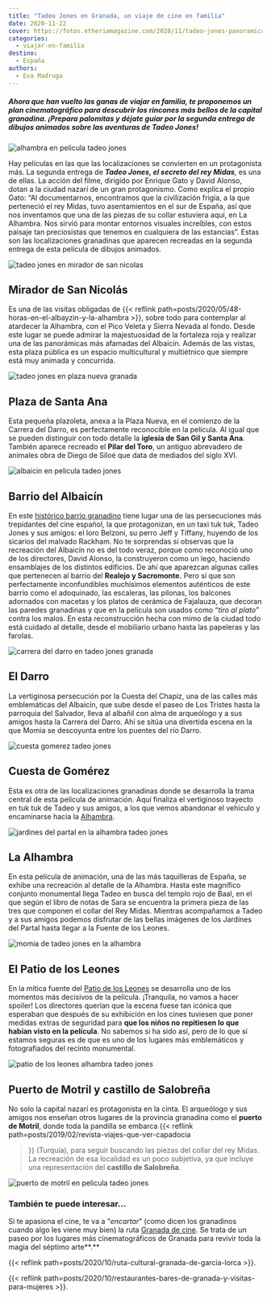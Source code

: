 ```yaml
---
title: "Tadeo Jones en Granada, un viaje de cine en familia"
date: 2020-11-22
cover: https://fotos.etheriamagazine.com/2020/11/tadeo-jones-panoramica-alhambra.jpg
categories: 
  - viajar-en-familia
destino: 
  - España
authors: 
  - Eva Madruga
---
```


##### Ahora que han vuelto las ganas de viajar en familia, te proponemos un plan cinematográfico para descubrir los rincones más bellos de la capital granadina. ¡Prepara palomitas y déjate guiar por la segunda entrega de dibujos animados sobre las aventuras de Tadeo Jones!

![alhambra en pelicula tadeo jones](https://fotos.etheriamagazine.com/2020/11/tadeo-jones-cine-Alhambra.jpg "La Alhambra en 'Tadeo Jones'. © Paramount Pictures Spain")

Hay películas en las que las localizaciones se convierten en un protagonista más. La 
segunda entrega de _**Tadeo Jones, el secreto del rey Midas**,_ es una de ellas. La 
acción del filme, dirigido por Enrique Gato y David Alonso, dotan a la ciudad nazarí de 
un gran protagonismo. Como explica el propio Gato: “Al documentarnos, encontramos que la 
civilización frigia, a la que perteneció el rey Midas, tuvo asentamientos en el sur de 
España, así que nos inventamos que una de las piezas de su collar estuviera aquí, en La 
Alhambra. Nos sirvió para montar entornos visuales increíbles, con estos paisaje tan 
preciosistas que tenemos en cualquiera de las estancias”. Estas son las localizaciones 
granadinas que aparecen recreadas en la segunda entrega de esta película de dibujos 
animados. 

![tadeo jones en mirador de san nicolas](https://fotos.etheriamagazine.com/2020/11/tadeo-jones-panoramica-alhambra.jpg "El mirador de San Nicolás ofrece una panorámica de La Alhambra y de Sierra Nevada. © Paramount Pictures Spain")

## Mirador de San Nicolás

Es una de las visitas obligadas de {{< reflink 
path=posts/2020/05/48-horas-en-el-albayzin-y-la-alhambra >}}, sobre todo para contemplar 
al atardecer la Alhambra, con el Pico Veleta y Sierra Nevada al fondo. Desde este lugar 
se puede admirar la majestuosidad de la fortaleza roja y realizar una de las panorámicas 
más afamadas del Albaicín. Además de las vistas, esta plaza pública es un espacio 
multicultural y multiétnico que siempre está muy animada y concurrida. 

![tadeo jones en plaza nueva granada](https://fotos.etheriamagazine.com/2020/11/tadeo-jones-tuk-tuk-en-la-Plaza-Nueva.jpg "En tuk tuk en la Plaza Nueva. © Paramount Pictures Spain")

## Plaza de Santa Ana

Esta pequeña plazoleta, anexa a la Plaza Nueva, en el comienzo de la Carrera del Darro, 
es perfectamente reconocible en la película. Al igual que se pueden distinguir con todo 
detalle la **iglesia de San Gil y Santa Ana**. También aparece recreado el **Pilar del 
Toro**, un antiguo abrevadero de animales obra de Diego de Siloé que data de mediados 
del siglo XVI. 

![albaicin en pelicula tadeo jones](https://fotos.etheriamagazine.com/2020/11/tadeo-jones-Albaicin.jpg "Barrio del Albaicín en Tadeo Jones. © Paramount Pictures Spain")

## Barrio del Albaicín

En este [histórico barrio granadino](http://www.granadatur.com/monumentos/5-albaicin/) 
tiene lugar una de las persecuciones más trepidantes del cine español, la que 
protagonizan, en un taxi tuk tuk, Tadeo Jones y sus amigos: el loro Belzoni, su perro 
Jeff y Tiffany, huyendo de los sicarios del malvado Rackham. No te sorprendas si 
observas que la recreación del Albaicín no es del todo veraz, porque como reconoció uno 
de los directores, David Alonso, la construyeron como un lego, haciendo ensamblajes de 
los distintos edificios. De ahí que aparezcan algunas calles que pertenecen al barrio 
del **Realejo y Sacromonte.** Pero sí que son perfectamente inconfundibles muchísimos 
elementos auténticos de este barrio como el adoquinado, las escaleras, las pilonas, los 
balcones adornados con macetas y los platos de cerámica de Fajalauza, que decoran las 
paredes granadinas y que en la película son usados como “_tiro al plato_” contra los 
malos. En esta reconstrucción hecha con mimo de la ciudad todo está cuidado al detalle, 
desde el mobiliario urbano hasta las papeleras y las farolas. 

![carrera del darro en tadeo jones granada](https://fotos.etheriamagazine.com/2020/11/tadeo-jones-granada-Darro.jpg "Carrera del Darro. © Paramount Pictures Spain")

## El Darro

La vertiginosa persecución por la Cuesta del Chapiz, una de las calles más emblemáticas 
del Albaicín, que sube desde el paseo de Los Tristes hasta la parroquia del Salvador, 
lleva al albañil con alma de arqueólogo y a sus amigos hasta la Carrera del Darro. Ahí 
se sitúa una divertida escena en la que Momia se descoyunta entre los puentes del río 
Darro. 

![cuesta gomerez tadeo jones](https://fotos.etheriamagazine.com/2020/11/tadeo-jones-final-cuesta-gomerez.jpg "Cuesta de Gomérez. © Paramount Pictures Spain")

## Cuesta de Gomérez

Esta es otra de las localizaciones granadinas donde se desarrolla la trama central de 
esta película de animación. Aquí finaliza el vertiginoso trayecto en tuk tuk de Tadeo y 
sus amigos, a los que vemos abandonar el vehículo y encaminarse hacia la 
[Alhambra](https://www.alhambra.org/?gclid=CjwKCAjwlID8BRAFEiwAnUoK1YvzhbWS0zIt7KWS-TUHW7OUiin1szWbPIfN8nvqLx6vWC8OTmDMHhoCo9QQAvD_BwE). 

![jardines del partal en la alhambra tadeo jones](https://fotos.etheriamagazine.com/2020/11/tadeo-jones-La-Alhambra.jpg "Jardines del Partal, en La Alhambra. © Paramount Pictures Spain")

## La Alhambra

En esta película de animación, una de las más taquilleras de España, se exhibe una 
recreación al detalle de la Alhambra. Hasta este magnífico conjunto monumental llega 
Tadeo en busca del templo rojo de Baal, en el que según el libro de notas de Sara se 
encuentra la primera pieza de las tres que componen el collar del Rey Midas. Mientras 
acompañamos a Tadeo y a sus amigos podemos disfrutar de las bellas imágenes de los 
Jardines del Partal hasta llegar a la Fuente de los Leones. 

![momia de tadeo jones en la alhambra](https://fotos.etheriamagazine.com/2020/11/tadeo-jones-Momia-en-la-alhambra.jpg "La momia en La Alhambra. © Paramount Pictures Spain")

## El Patio de los Leones

En la mítica fuente del [Patio de los 
Leones](https://www.alhambradegranada.org/es/info/palaciosnazaries/patiodelosleones.asp) 
se desarrolla uno de los momentos más decisivos de la película. ¡Tranquila, no vamos a 
hacer spoiler! Los directores querían que la escena fuese tan icónica que esperaban que 
después de su exhibición en los cines tuviesen que poner medidas extras de seguridad 
para **que los niños no repitiesen lo que habían visto en la película**. No sabemos si 
ha sido así, pero de lo que sí estamos seguras es de que es uno de los lugares más 
emblemáticos y fotografiados del recinto monumental. 

![patio de los leones alhambra tadeo  jones](https://fotos.etheriamagazine.com/2020/11/tadeo-jones-patio-de-los-leones-2.jpg "Patio de los Leones, en La Alhambra. © Paramount Pictures Spain")

## Puerto de Motril y castillo de Salobreña

No solo la capital nazarí es protagonista en la cinta. El arqueólogo y sus amigos nos 
enseñan otros lugares de la provincia granadina como el **puerto de Motril**, donde toda 
la pandilla se embarca {{< reflink path=posts/2019/02/revista-viajes-que-ver-capadocia 
>}} (Turquía), para seguir buscando las piezas del collar del rey Midas. La recreación 
de esa localidad es un poco subjetiva, ya que incluye una representación del **castillo 
de Salobreña**. 

![puerto de motril en pelicula tadeo jones](https://fotos.etheriamagazine.com/2020/11/Puerto-de-motril-tadeo-jones.jpg "Puerto de Motril en 'Tadeo Jones'. © Paramount Pictures Spain")

### También te puede interesar...

Si te apasiona el cine, te va a “_encartar_” (como dicen los granadinos cuando algo les 
viene muy bien) la ruta [Granada de 
cine](http://www.granadatur.com/rutas-tematicas/17-granada-de-cine). Se trata de un 
paseo por los lugares más cinematográficos de Granada para revivir toda la magia del 
séptimo arte**.** 

{{< reflink path=posts/2020/10/ruta-cultural-granada-de-garcia-lorca >}}. 

{{< reflink path=posts/2020/10/restaurantes-bares-de-granada-y-visitas-para-mujeres >}}.

